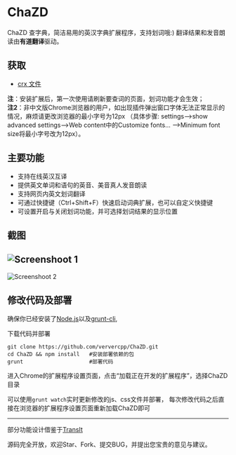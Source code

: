 ChaZD
=====

ChaZD 查字典，简洁易用的英汉字典扩展程序，支持划词哦:)
翻译结果和发音朗读由**有道翻译**驱动。

获取
-----------
+ [crx 文件](http://www.kuro-x.com:80/wp-content/uploads/2017/05/ChaZD.zip)  

**注**：安装扩展后，第一次使用请刷新要查词的页面，划词功能才会生效；  
**注2**：非中文版Chrome浏览器的用户，如出现插件弹出窗口字体无法正常显示的情况，麻烦请更改浏览器的最小字号为12px
（具体步骤: settings-->show advanced settings-->Web content中的Customize fonts... -->Minimum font     size将最小字号改为12px）。

主要功能
-----------
+ 支持在线英汉互译
+ 提供英文单词和语句的英音、美音真人发音朗读
+ 支持网页内英文划词翻译
+ 可通过快捷键（Ctrl+Shift+F）快速启动词典扩展，也可以自定义快捷键
+ 可设置开启与关闭划词功能，并可选择划词结果的显示位置

截图
-----------
![Screenshoot 1](/screenshoot/screenshoot1.jpg)  
---
![Screenshoot 2](/screenshoot/screenshoot4.png)

修改代码及部署
-----------

确保你已经安装了[Node.js](http://nodejs.org/)以及[grunt-cli](https://github.com/gruntjs/grunt-cli),

下载代码并部署
```shell
git clone https://github.com/ververcpp/ChaZD.git
cd ChaZD && npm install   #安装部署依赖的包
grunt                     #部署代码
```

进入Chrome的扩展程序设置页面，点击“加载正在开发的扩展程序”，选择ChaZD目录

可以使用`grunt watch`实时更新修改的js、css文件并部署，
每次修改代码之后直接在浏览器的扩展程序设置页面重新加载ChaZD即可

-----------
部分功能设计借鉴于[TransIt](https://github.com/GDG-Xian/crx-transit)

源码完全开放，欢迎Star、Fork、提交BUG，并提出您宝贵的意见与建议。


